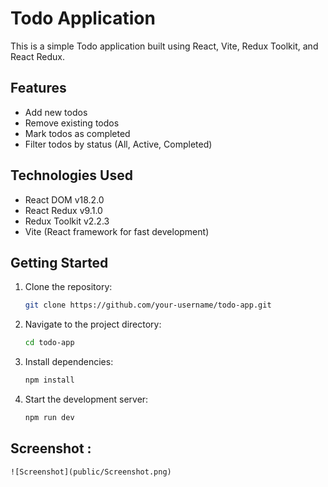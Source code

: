 # Todo Application

This is a simple Todo application built using React, Vite, Redux Toolkit, and React Redux.

## Features

- Add new todos
- Remove existing todos
- Mark todos as completed
- Filter todos by status (All, Active, Completed)

## Technologies Used

- React DOM v18.2.0
- React Redux v9.1.0
- Redux Toolkit v2.2.3
- Vite (React framework for fast development)

## Getting Started

1. Clone the repository:

   ```bash
   git clone https://github.com/your-username/todo-app.git

2. Navigate to the project directory:
    ```bash
    cd todo-app

3. Install dependencies:
    ```bash
    npm install

4. Start the development server:
    ```bash
    npm run dev

## Screenshot :
    ![Screenshot](public/Screenshot.png)
